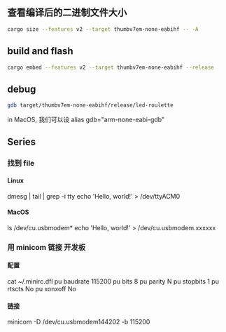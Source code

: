 


## 查看编译后的二进制文件大小

``` bash
cargo size --features v2 --target thumbv7em-none-eabihf -- -A
```


## build and flash 


```bash
cargo embed --features v2 --target thumbv7em-none-eabihf --release
```


## debug

```bash
gdb target/thumbv7em-none-eabihf/release/led-roulette
```
in MacOS, 我们可以设
alias gdb="arm-none-eabi-gdb"



## Series 

### 找到 file

#### Linux
dmesg | tail | grep -i tty
echo 'Hello, world!' > /dev/ttyACM0

#### MacOS
ls /dev/cu.usbmodem*
echo 'Hello, world!' > /dev/cu.usbmodem.xxxxxx

### 用 minicom 链接 开发板

#### 配置
cat ~/.minirc.dfl
pu baudrate 115200
pu bits 8
pu parity N
pu stopbits 1
pu rtscts No
pu xonxoff No

#### 链接
minicom -D /dev/cu.usbmodem144202 -b 115200
